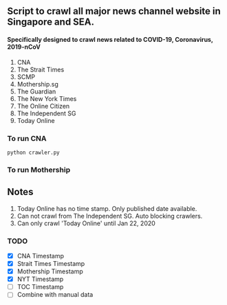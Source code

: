 ## Script to crawl all major news channel website in Singapore and SEA.
#### Specifically designed to crawl news related to COVID-19, Coronavirus, 2019-nCoV
1. CNA
2. The Strait Times
3. SCMP
4. Mothership.sg
5. The Guardian
6. The New York Times
7. The Online Citizen
8. The Independent SG
9. Today Online


### To run CNA
`python crawler.py`


### To run Mothership


###


## Notes
1. Today Online has no time stamp. Only published date available.
2. Can not crawl from The Independent SG. Auto blocking crawlers.
3. Can only crawl 'Today Online' until Jan 22, 2020

### TODO
- [X] CNA Timestamp
- [X] Strait Times Timestamp
- [X] Mothership Timestamp
- [X] NYT Timestamp
- [ ] TOC Timestamp
- [ ] Combine with manual data
